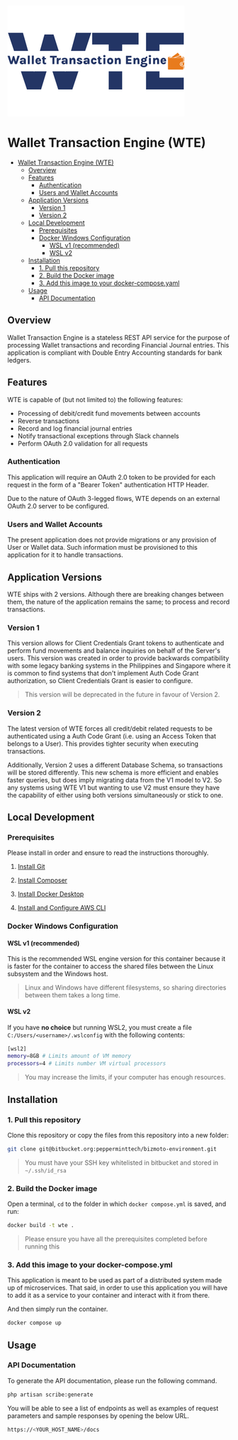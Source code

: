 ![plot](./src/public/img/logo.svg)

# Wallet Transaction Engine (WTE)

- [Wallet Transaction Engine (WTE)](#wallet-transaction-engine--wte-)
    * [Overview](#overview)
    * [Features](#features)
        + [Authentication](#authentication)
        + [Users and Wallet Accounts](#users-and-wallet-accounts)
    * [Application Versions](#application-versions)
        + [Version 1](#version-1)
        + [Version 2](#version-2)
    * [Local Development](#local-development)
        + [Prerequisites](#prerequisites)
        + [Docker Windows Configuration](#docker-windows-configuration)
            - [WSL v1 (recommended)](#wsl-v1--recommended-)
            - [WSL v2](#wsl-v2)
    * [Installation](#installation)
        + [1. Pull this repository](#1-pull-this-repository)
        + [2. Build the Docker image](#2-build-the-docker-image)
        + [3. Add this image to your docker-compose.yaml](#3-add-this-image-to-your-docker-composeyaml)
    * [Usage](#usage)
        + [API Documentation](#api-documentation)

## Overview
Wallet Transaction Engine is a stateless REST API service for the purpose of processing Wallet transactions and
recording Financial Journal entries. This application is compliant with Double Entry Accounting standards for
bank ledgers.

## Features
WTE is capable of (but not limited to) the following features:
- Processing of debit/credit fund movements between accounts
- Reverse transactions
- Record and log financial journal entries
- Notify transactional exceptions through Slack channels
- Perform OAuth 2.0 validation for all requests

### Authentication
This application will require an OAuth 2.0 token to be provided for each request in the form of a
"Bearer Token" authentication HTTP Header.

Due to the nature of OAuth 3-legged flows, WTE depends on an external
OAuth 2.0 server to be configured.

### Users and Wallet Accounts
The present application does not provide migrations or any provision of User or Wallet data.
Such information must be provisioned to this application for it to handle transactions.

## Application Versions
WTE ships with 2 versions. Although there are breaking changes between them, the nature of the
application remains the same; to process and record transactions.

### Version 1
This version allows for Client Credentials Grant tokens to authenticate and perform fund movements
and balance inquiries on behalf of the Server's users. This version was created in order to provide
backwards compatibility with some legacy banking systems in the Philippines and Singapore where it
is common to find systems that don't implement Auth Code Grant authorization, so Client Credentials
Grant is easier to configure.

>This version will be deprecated in the future in favour of Version 2.

### Version 2
The latest version of WTE forces all credit/debit related requests to be authenticated using a
Auth Code Grant (i.e. using an Access Token that belongs to a User). This provides tighter security
when executing transactions.

Additionally, Version 2 uses a different Database Schema, so transactions will be stored differently.
This new schema is more efficient and enables faster queries, but does imply migrating data from the
V1 model to V2. So any systems using WTE V1 but wanting to use V2 must ensure they have the capability
of either using both versions simultaneously or stick to one.

## Local Development

### Prerequisites
Please install in order and ensure to read the instructions thoroughly.

1. [Install Git](https://git-scm.com/downloads)

2. [Install Composer](https://getcomposer.org/download/)

3. [Install Docker Desktop](https://docs.docker.com/desktop/install/windows-install/)

4. [Install and Configure AWS CLI](https://aws.amazon.com/cli/)

### Docker Windows Configuration

#### WSL v1 (recommended)
This is the recommended WSL engine version for this container because it is
faster for the container to access the shared files between the Linux subsystem
and the Windows host.

>Linux and Windows have different filesystems, so sharing directories between
them takes a long time.

#### WSL v2
If you have **no choice** but running WSL2, you must create a file
`C:/Users/<username>/.wslconfig` with the following contents:

```bash
[wsl2]
memory=8GB # Limits amount of VM memory
processors=4 # Limits number VM virtual processors
```
>You may increase the limits, if your computer has enough resources.

## Installation

### 1. Pull this repository
Clone this repository or copy the files from this repository into a new folder:
```bash
git clone git@bitbucket.org:pepperminttech/bizmoto-environment.git
```
>You must have your SSH key whitelisted in bitbucket and stored in `~/.ssh/id_rsa`

### 2. Build the Docker image
Open a terminal, `cd` to the folder in which `docker compose.yml` is saved, and run:
```bash
docker build -t wte .
```
>Please ensure you have all the prerequisites completed before running this
### 3. Add this image to your docker-compose.yml
This application is meant to be used as part of a distributed system made up of microservices. That said, in order to
use this application you will have to add it as a service to your container and interact with it from there.

And then simply run the container.
```bash
docker compose up
```

## Usage

### API Documentation
To generate the API documentation, please run the following command.
```bash
php artisan scribe:generate
```

You will be able to see a list of endpoints as well as examples of request parameters and sample responses by opening
the below URL.
```bash
https://<YOUR_HOST_NAME>/docs
```
